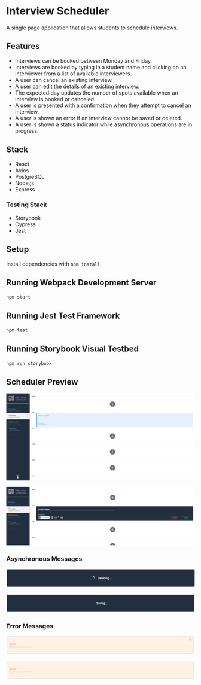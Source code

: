 # Interview Scheduler

A single page application that allows students to schedule interviews.

## Features

- Interviews can be booked between Monday and Friday.
- Interviews are booked by typing in a student name and clicking on an interviewer from a list of available interviewers.
- A user can cancel an existing interview.
- A user can edit the details of an existing interview.
- The expected day updates the number of spots available when an interview is booked or canceled.
- A user is presented with a confirmation when they attempt to cancel an interview.
- A user is shown an error if an interview cannot be saved or deleted.
- A user is shown a status indicator while asynchronous operations are in progress.

## Stack

- React
- Axios
- PostgreSQL
- Node.js
- Express

### Testing Stack

- Storybook
- Cypress
- Jest

## Setup

Install dependencies with `npm install`.

## Running Webpack Development Server

```sh
npm start
```

## Running Jest Test Framework

```sh
npm test
```

## Running Storybook Visual Testbed

```sh
npm run storybook
```

## Scheduler Preview

![Screenshot of scheduler application.](https://raw.githubusercontent.com/eliachow/scheduler/master/docs/scheduler_preview_1.jpg)

![Screenshot of scheduler form.](https://raw.githubusercontent.com/eliachow/scheduler/master/docs/scheduler_preview_2.jpg)

### Asynchronous Messages

![Screenshot of asynchronous Deleting message.](https://raw.githubusercontent.com/eliachow/scheduler/master/docs/scheduler_preview_9.jpg)

![Screenshot of asynchronous Saving message.](https://raw.githubusercontent.com/eliachow/scheduler/master/docs/scheduler_preview_11.jpg)

### Error Messages

![Screenshot Deleting error message.](https://raw.githubusercontent.com/eliachow/scheduler/master/docs/scheduler_preview_8.jpg)

![Screenshot Saving error message.](https://raw.githubusercontent.com/eliachow/scheduler/master/docs/scheduler_preview_10.jpg)
